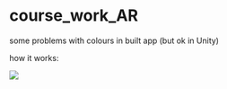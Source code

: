 # course_work_AR

some problems with colours in built app (but ok in Unity)

how it works:

![](gif2.gif)
